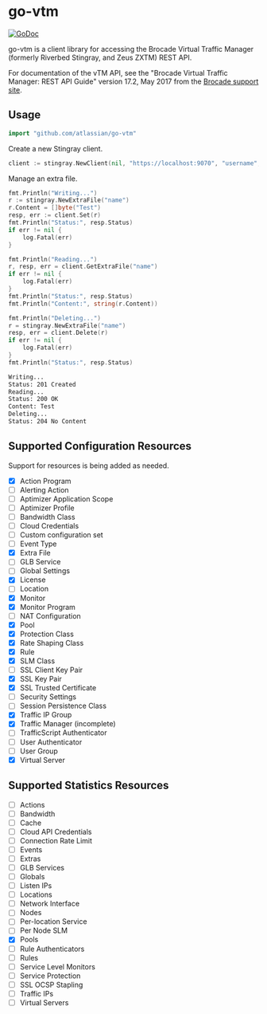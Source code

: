 # go-vtm

[![GoDoc](https://godoc.org/github.com/atlassian/go-stingray?status.svg)](https://godoc.org/github.com/whitepages/go-stingray)

go-vtm is a client library for accessing the Brocade Virtual Traffic Manager 
(formerly Riverbed Stingray, and Zeus ZXTM) REST API.

For documentation of the vTM API, see the "Brocade Virtual Traffic Manager: REST API Guide" version 17.2, May 2017 from the
[Brocade support site](http://community.brocade.com/t5/vADC-Docs/Brocade-Virtual-Application-Delivery-Controller-vADC-Product/ta-p/73714).

## Usage

```go
import "github.com/atlassian/go-vtm"
```

Create a new Stingray client.

```go
client := stingray.NewClient(nil, "https://localhost:9070", "username", "password")
```

Manage an extra file.

```go
fmt.Println("Writing...")
r := stingray.NewExtraFile("name")
r.Content = []byte("Test")
resp, err := client.Set(r)
fmt.Println("Status:", resp.Status)
if err != nil {
	log.Fatal(err)
}

fmt.Println("Reading...")
r, resp, err = client.GetExtraFile("name")
if err != nil {
	log.Fatal(err)
}
fmt.Println("Status:", resp.Status)
fmt.Println("Content:", string(r.Content))

fmt.Println("Deleting...")
r = stingray.NewExtraFile("name")
resp, err = client.Delete(r)
if err != nil {
	log.Fatal(err)
}
fmt.Println("Status:", resp.Status)
```

```sh
Writing...
Status: 201 Created
Reading...
Status: 200 OK
Content: Test
Deleting...
Status: 204 No Content
```

## Supported Configuration Resources

Support for resources is being added as needed.

- [x] Action Program
- [ ] Alerting Action
- [ ] Aptimizer Application Scope
- [ ] Aptimizer Profile
- [ ] Bandwidth Class
- [ ] Cloud Credentials
- [ ] Custom configuration set
- [ ] Event Type
- [x] Extra File
- [ ] GLB Service
- [ ] Global Settings
- [x] License
- [ ] Location
- [x] Monitor
- [x] Monitor Program
- [ ] NAT Configuration
- [x] Pool
- [x] Protection Class
- [x] Rate Shaping Class
- [x] Rule
- [x] SLM Class
- [ ] SSL Client Key Pair
- [x] SSL Key Pair
- [x] SSL Trusted Certificate
- [ ] Security Settings
- [ ] Session Persistence Class
- [x] Traffic IP Group
- [x] Traffic Manager (incomplete)
- [ ] TrafficScript Authenticator
- [ ] User Authenticator
- [ ] User Group
- [x] Virtual Server

## Supported Statistics Resources
- [ ] Actions
- [ ] Bandwidth
- [ ] Cache
- [ ] Cloud API Credentials
- [ ] Connection Rate Limit
- [ ] Events
- [ ] Extras
- [ ] GLB Services
- [ ] Globals
- [ ] Listen IPs
- [ ] Locations
- [ ] Network Interface
- [ ] Nodes
- [ ] Per-location Service
- [ ] Per Node SLM
- [x] Pools
- [ ] Rule Authenticators
- [ ] Rules
- [ ] Service Level Monitors
- [ ] Service Protection
- [ ] SSL OCSP Stapling
- [ ] Traffic IPs
- [ ] Virtual Servers
